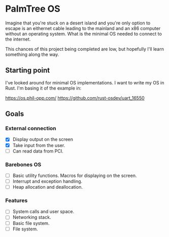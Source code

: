 # PalmTree OS

Imagine that you're stuck on a desert island and you're only option to escape is an eithernet cable leading to the mainland and an x86 computer without an operating system. What is the minimal OS needed to connect to the internet.

This chances of this project being completed are low, but hopefully I'll learn something along the way.

## Starting point

I've looked around for minimal OS implementations. I want to write my OS in Rust. I'm basing it of the example in:

https://os.phil-opp.com/
https://github.com/rust-osdev/uart_16550

## Goals
### External connection
- [X] Display output on the screen
- [X] Take input from the user.
- [ ] Can read data from PCI.

### Barebones OS 
- [ ] Basic utility functions. Macros for displaying on the screen.
- [ ] Interrupt and exception handling.
- [ ] Heap allocation and deallocation. 

### Features
- [ ] System calls and user space.
- [ ] Networking stack.
- [ ] Basic file system.
- [ ] File system.
